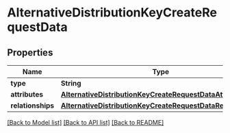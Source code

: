 # AlternativeDistributionKeyCreateRequestData

## Properties
Name | Type | Description | Notes
------------ | ------------- | ------------- | -------------
**type** | **String** |  | 
**attributes** | [**AlternativeDistributionKeyCreateRequestDataAttributes**](AlternativeDistributionKeyCreateRequestDataAttributes.md) |  | 
**relationships** | [**AlternativeDistributionKeyCreateRequestDataRelationships**](AlternativeDistributionKeyCreateRequestDataRelationships.md) |  | 

[[Back to Model list]](../README.md#documentation-for-models) [[Back to API list]](../README.md#documentation-for-api-endpoints) [[Back to README]](../README.md)


